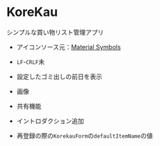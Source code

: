 # KoreKau
シンプルな買い物リスト管理アプリ

- アイコンソース元：[Material Symbols](https://fonts.google.com/icons)

- `LF`-`CRLF`未
- 設定したゴミ出しの前日を表示
- 画像
- 共有機能
- イントロダクション追加

- 再登録の際の`KorekauForm`の`defaultItemName`の値